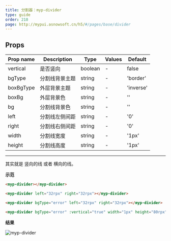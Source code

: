 ```yaml
---
title: 分割器：myp-divider
type: guide
order: 210
page: http://mypui.asnowsoft.cn/h5/#/pages/base/divider
---
```


## Props

| Prop name | Description    | Type    | Values | Default   |
| --------- | -------------- | ------- | ------ | --------- |
| vertical  | 是否竖向       | boolean | -      | false     |
| bgType    | 分割线背景主题 | string  | -      | 'border'  |
| boxBgType | 外层背景主题   | string  | -      | 'inverse' |
| boxBg     | 外层背景色     | string  | -      | ''        |
| bg        | 分割线背景色   | string  | -      | ''        |
| left      | 分割线左侧间距 | string  | -      | '0'       |
| right     | 分割线右侧间距 | string  | -      | '0'       |
| width     | 分割线宽度     | string  | -      | '1px'     |
| height    | 分割线高度     | string  | -      | '1px'     |

---

其实就是 竖向的线 或者 横向的线。

**示范**

```html
<myp-divider></myp-divider>

<myp-divider left="32rpx" right="32rpx"></myp-divider>

<myp-divider bgType="error" left="32rpx" right="32rpx"></myp-divider>

<myp-divider bgType="error" :vertical="true" width="1px" height="80rpx" left="32rpx" right="32rpx"></myp-divider>
```

**结果**

![myp-divider](/images/doc/divider.jpeg)
